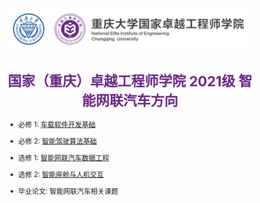 <a href="https://eie.cqu.edu.cn/" target="_blank">
   <img src="./.vscode/CQU_EIE_Logo.svg">
</a>

<h1 style="color:#6A2686;" align="center">
    国家（重庆）卓越工程师学院 2021级 智能网联汽车方向
</h1>


- 必修 1: [车载软件开发基础](./autoSoftDev/)

- 必修 2: [智能驾驶算法基础](./smartDriveAlgo/)

- 选修 1: [智能网联汽车数据工程](./dataEngineer/)

- 选修 2: [智能座舱与人机交互](./android/)

- 毕业论文: 智能网联汽车相关课题

<br>
